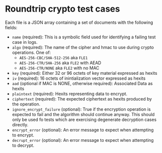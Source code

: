 # Roundtrip crypto test cases

Each file is a JSON array containing a set of documents with the following fields:

* `name` (required): This is a symbolic field used for identifying a failing test case in logs.
* `algo` (required): The name of the cipher and hmac to use during crypto operations. One of:
   * `AES-256-CBC/SHA-512-256` aka `FLE1`
   * `AES-256-CTR/SHA-256` aka `FLE2` with AEAD
   * `AES-256-CTR/NONE` aka `FLE2` with no MAC
* `key` (required): Either 32 or 96 octets of key material expressed as hexits
* `iv` (required): 16 octets of inintialization vector expressed as hexits
* `aad` (optional if MAC is NONE, otherwise required): Associated Data as hexits
* `plaintext` (required): Hexits representing data to encrypt.
* `ciphertext` (required): The expected ciphertext as hexits produced by the operation.
* `ignore_encrypt_failure` (optional): True if the encryption operation is expected to fail and the algorithm should continue anyway. This should only be used fo tests which are exercising degenerate decryption cases directly.
* `encrypt_error` (optional): An error message to expect when attempting to encrypt.
* `decrupt_error` (optional): An error message to expect when attempting to decrypt.
